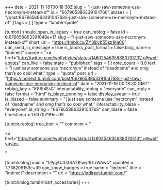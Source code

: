 +++
date = 2021-11-16T00:18:30Z
slug = "i-just-saw-someone-use-necronym-instead-of"
id = "667965886339104768"
aliases = [ "/post/667965886339104768/i-just-saw-someone-use-necronym-instead-of" ]
tags = [ ]
type = "tumblr-quote"

[tumblr]
should_open_in_legacy = true
can_reblog = false
id = 6.679658863391048e+17
slug = "i-just-saw-someone-use-necronym-instead-of"
short_url = "https://tmblr.co/ZY3jbyb55sz1Ka00"
can_send_in_message = true
is_blocks_post_format = false
blog_name = "indirect"
source = "<a href=\"http://twitter.com/wolfybytes/status/1460254635638370313\">@wolfybytes</a>"
can_like = false
state = "published"
tags = [ ]
note_count = 0.0
text = "I just saw someone use &ldquo;necronym&rdquo; instead of &ldquo;deadname&rdquo; and omg that&rsquo;s so cool what."
type = "quote"
post_url = "https://indirect.tumblr.com/post/667965886339104768/i-just-saw-someone-use-necronym-instead-of"
date = "2021-11-16 00:18:30 GMT"
reblog_key = "K86blSs0"
interactability_reblog = "everyone"
can_reply = false
format = "html"
is_blaze_pending = false
display_avatar = true
is_blazed = false
summary = "I just saw someone use “necronym” instead of “deadname” and omg that’s so cool what."
interactability_blaze = "everyone"
id_string = "667965886339104768"
can_blaze = false
timestamp = 1.63702191e+09

[tumblr.reblog]
tree_html = ""
comment = "<p><a href=\"http://twitter.com/wolfybytes/status/1460254635638370313\">@wolfybytes</a></p>"

[tumblr.blog]
uuid = "t:PgyUJU3SA2Klwyt81UWAwQ"
updated = 1.738205153e+09
can_show_badges = true
name = "indirect"
title = "indirect"
description = ""
url = "https://indirect.tumblr.com/"

[tumblr.blog.tumblrmart_accessories]
+++
